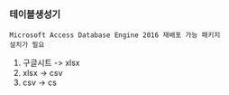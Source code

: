 ﻿### 테이블생성기
```
Microsoft Access Database Engine 2016 재배포 가능 패키지
설치가 필요
```

1. 구글시트 -> xlsx
2. xlsx -> csv
3. csv -> cs
